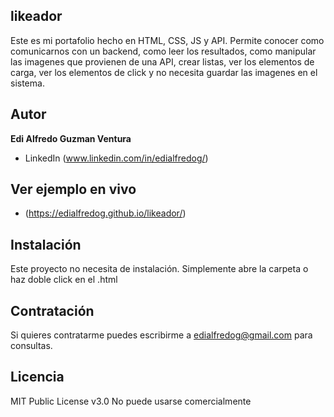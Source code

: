 ## likeador
Este es mi portafolio hecho en HTML, CSS, JS y API.
Permite conocer como comunicarnos con un backend, como leer los resultados, como manipular las imagenes que provienen de una API, crear listas, ver los elementos de carga, ver los elementos de click y no necesita guardar las imagenes en el sistema.

## Autor
**Edi Alfredo Guzman Ventura**

* LinkedIn (www.linkedin.com/in/edialfredog/)

## Ver ejemplo en vivo
- (https://edialfredog.github.io/likeador/)

## Instalación
Este proyecto no necesita de instalación. Simplemente abre la carpeta o haz doble click en el .html 

## Contratación
Si quieres contratarme puedes escribirme a edialfredog@gmail.com para consultas.

## Licencia
MIT Public License v3.0
No puede usarse comercialmente
